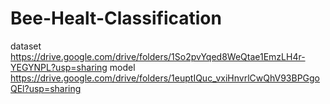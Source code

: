 # Bee-Healt-Classification
dataset https://drive.google.com/drive/folders/1So2pvYqed8WeQtae1EmzLH4r-YEGYNPL?usp=sharing
model  https://drive.google.com/drive/folders/1euptIQuc_vxiHnvrlCwQhV93BPGgoQEl?usp=sharing
